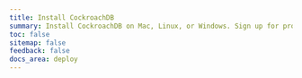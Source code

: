 ```yaml
---
title: Install CockroachDB
summary: Install CockroachDB on Mac, Linux, or Windows. Sign up for product release notes.
toc: false
sitemap: false
feedback: false
docs_area: deploy
---
```


<script>
$(document).ready(function(){
    let prefix = "";
    if (location.pathname.endsWith("/")) {
        prefix = "../"
    }
    // Detect OS and redirect to corresponding install page by default.
    if (navigator.userAgent.indexOf("Linux") !== -1) {
        location = prefix.concat('install-cockroachdb-linux.html');
    } else if (navigator.userAgent.indexOf("Win") !== -1) {
        location = prefix.concat('install-cockroachdb-windows.html');
    } else {
        location = prefix.concat('install-cockroachdb-mac.html');
    }
});
</script>
